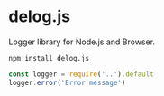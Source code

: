 # delog.js

Logger library for Node.js and Browser.

```shell
npm install delog.js
```

```js
const logger = require('..').default
logger.error('Error message')
```
